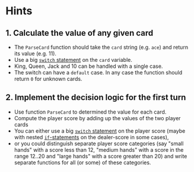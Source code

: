 # Hints

## 1. Calculate the value of any given card

- The `ParseCard` function should take the `card` string (e.g. `ace`) and return its value (e.g. 11).
- Use a big [`switch` statement][switch_statement] on the `card` variable.
- King, Queen, Jack and 10 can be handled with a single case.
- The switch can have a `default` case. In any case the function should return `0` for unknown cards.

## 2. Implement the decision logic for the first turn

- Use function `ParseCard` to determined the value for each card.
- Compute the player score by adding up the values of the two player cards
- You can either use a big [`switch` statement][switch_statement] on the player
  score (maybe with nested [`if`-statements][if_statement] on the dealer-score in some cases),
- or you could distinguish separate player score categories (say "small hands"
  with a score less than 12, "medium hands" with a score in the range 12..20 and
  "large hands" with a score greater than 20) and write separate functions for
  all (or some) of these categories.

<!-- [logical_operators]: https://golang.org/ref/spec#Logical_operators -->

[if_statement]: https://golang.org/ref/spec#If_statements
[switch_statement]: https://golang.org/ref/spec#Switch_statements

